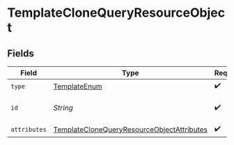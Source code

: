 # TemplateCloneQueryResourceObject


## Fields

| Field                                                                                                               | Type                                                                                                                | Required                                                                                                            | Description                                                                                                         |
| ------------------------------------------------------------------------------------------------------------------- | ------------------------------------------------------------------------------------------------------------------- | ------------------------------------------------------------------------------------------------------------------- | ------------------------------------------------------------------------------------------------------------------- |
| `type`                                                                                                              | [TemplateEnum](../../models/components/TemplateEnum.md)                                                             | :heavy_check_mark:                                                                                                  | N/A                                                                                                                 |
| `id`                                                                                                                | *String*                                                                                                            | :heavy_check_mark:                                                                                                  | The ID of template to be cloned                                                                                     |
| `attributes`                                                                                                        | [TemplateCloneQueryResourceObjectAttributes](../../models/components/TemplateCloneQueryResourceObjectAttributes.md) | :heavy_check_mark:                                                                                                  | N/A                                                                                                                 |